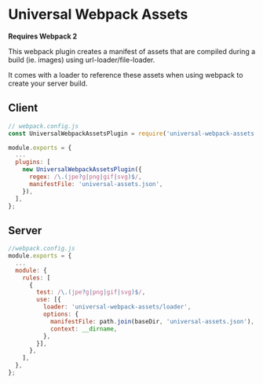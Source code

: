 # Universal Webpack Assets

**Requires Webpack 2**

This webpack plugin creates a manifest of assets that are compiled during a build (ie. images) using url-loader/file-loader.

It comes with a loader to reference these assets when using webpack to create your server build.


## Client

```js
// webpack.config.js
const UniversalWebpackAssetsPlugin = require('universal-webpack-assets');

module.exports = {
  ...
  plugins: [
    new UniversalWebpackAssetsPlugin({
      regex: /\.(jpe?g|png|gif|svg)$/,
      manifestFile: 'universal-assets.json',
    }),
  ],
};
```

## Server

```js
//webpack.config.js
module.exports = {
  ...
  module: {
    rules: [
      {
        test: /\.(jpe?g|png|gif|svg)$/,
        use: [{
          loader: 'universal-webpack-assets/loader',
          options: {
            manifestFile: path.join(baseDir, 'universal-assets.json'),
            context: __dirname,
          },
        }],
      },
    ],
  },
};
```
